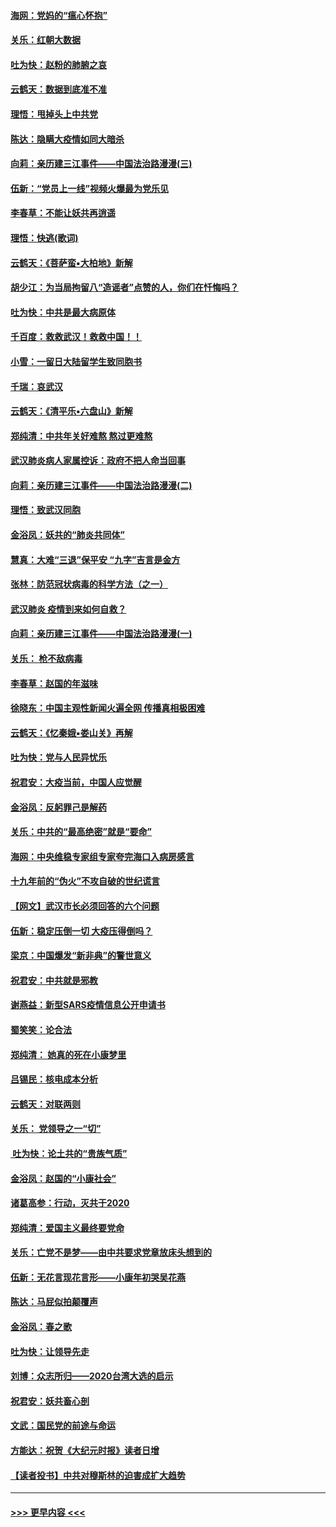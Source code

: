 #### [海网：党妈的“瘟心怀抱”](../pages/nsc993/n11840740.md?t=02040831) 
#### [关乐：红朝大数据](../pages/nsc993/n11840675.md?t=02040831) 
#### [吐为快：赵粉的肺腑之哀](../pages/nsc993/n11840618.md?t=02040831) 
#### [云鹤天：数据到底准不准](../pages/nsc993/n11840325.md?t=02040831) 
#### [理悟：甩掉头上中共党](../pages/nsc993/n11838826.md?t=02040831) 
#### [陈达：隐瞒大疫情如同大暗杀](../pages/nsc993/n11838771.md?t=02040831) 
#### [向莉：亲历建三江事件——中国法治路漫漫(三)](../pages/nsc993/n11831825.md?t=02040831) 
#### [伍新：“党员上一线”视频火爆最为党乐见](../pages/nsc993/n11838200.md?t=02040831) 
#### [李春草：不能让妖共再逍遥](../pages/nsc993/n11838102.md?t=02040831) 
#### [理悟：快逃(歌词)](../pages/nsc993/n11838083.md?t=02040831) 
#### [云鹤天：《菩萨蛮▪大柏地》新解](../pages/nsc993/n11838059.md?t=02040831) 
#### [胡少江：为当局拘留八“造谣者”点赞的人，你们在忏悔吗？](../pages/nsc993/n11836801.md?t=02040831) 
#### [吐为快：中共是最大病原体](../pages/nsc993/n11836748.md?t=02040831) 
#### [千百度：救救武汉！救救中国！！](../pages/nsc993/n11836145.md?t=02040831) 
#### [小雪：一留日大陆留学生致同胞书](../pages/nsc993/n11834624.md?t=02040831) 
#### [千瑞：哀武汉](../pages/nsc993/n11833647.md?t=02040831) 
#### [云鹤天：《清平乐▪六盘山》新解](../pages/nsc993/n11833611.md?t=02040831) 
#### [郑纯清：中共年关好难熬 熬过更难熬](../pages/nsc993/n11833489.md?t=02040831) 
#### [武汉肺炎病人家属控诉：政府不把人命当回事](../pages/nsc993/n11833205.md?t=02040831) 
#### [向莉：亲历建三江事件——中国法治路漫漫(二)](../pages/nsc993/n11829102.md?t=02040831) 
#### [理悟：致武汉同胞](../pages/nsc993/n11831522.md?t=02040831) 
#### [金浴凤：妖共的“肺炎共同体”](../pages/nsc993/n11829448.md?t=02040831) 
#### [慧真：大难“三退”保平安 “九字”吉言是金方](../pages/nsc993/n11829501.md?t=02040831) 
#### [张林：防范冠状病毒的科学方法（之一）](../pages/nsc993/n11828618.md?t=02040831) 
#### [武汉肺炎 疫情到来如何自救？](../pages/nsc993/n11827632.md?t=02040831) 
#### [向莉：亲历建三江事件——中国法治路漫漫(一)](../pages/nsc993/n11827190.md?t=02040831) 
#### [关乐： 枪不敌病毒](../pages/nsc993/n11826746.md?t=02040831) 
#### [李春草：赵国的年滋味](../pages/nsc993/n11826321.md?t=02040831) 
#### [徐晓东：中国主观性新闻火遍全网 传播真相极困难](../pages/nsc993/n11826508.md?t=02040831) 
#### [云鹤天：《忆秦娥▪娄山关》再解](../pages/nsc993/n11824682.md?t=02040831) 
#### [吐为快：党与人民异忧乐](../pages/nsc993/n11824660.md?t=02040831) 
#### [祝君安：大疫当前，中国人应觉醒](../pages/nsc993/n11821946.md?t=02040831) 
#### [金浴凤：反躬罪己是解药](../pages/nsc993/n11820280.md?t=02040831) 
#### [关乐：中共的“最高绝密”就是“要命”](../pages/nsc993/n11816946.md?t=02040831) 
#### [海网：中央维稳专家组专家夸完海口入病房感言](../pages/nsc993/n11815138.md?t=02040831) 
#### [十九年前的“伪火”不攻自破的世纪谎言](../pages/nsc993/n11813238.md?t=02040831) 
#### [【网文】武汉市长必须回答的六个问题](../pages/nsc993/n11813848.md?t=02040831) 
#### [伍新：稳定压倒一切 大疫压得倒吗？](../pages/nsc993/n11812634.md?t=02040831) 
#### [梁京：中国爆发“新非典”的警世意义](../pages/nsc993/n11812554.md?t=02040831) 
#### [祝君安：中共就是邪教](../pages/nsc993/n11812431.md?t=02040831) 
#### [谢燕益：新型SARS疫情信息公开申请书](../pages/nsc993/n11808840.md?t=02040831) 
#### [蜀笑笑：论合法](../pages/nsc993/n11808064.md?t=02040831) 
#### [郑纯清： 她真的死在小康梦里](../pages/nsc993/n11806623.md?t=02040831) 
#### [吕锡民：核电成本分析](../pages/nsc993/n11806284.md?t=02040831) 
#### [云鹤天：对联两则](../pages/nsc993/n11805957.md?t=02040831) 
#### [关乐： 党领导之一“切”](../pages/nsc993/n11804505.md?t=02040831) 
#### [ 吐为快：论土共的“贵族气质”](../pages/nsc993/n11804490.md?t=02040831) 
#### [金浴凤：赵国的“小康社会”](../pages/nsc993/n11804452.md?t=02040831) 
#### [诸葛高参：行动，灭共于2020](../pages/nsc993/n11804120.md?t=02040831) 
#### [郑纯清：爱国主义最终要党命](../pages/nsc993/n11802197.md?t=02040831) 
#### [关乐：亡党不是梦——由中共要求党章放床头想到的](../pages/nsc993/n11802156.md?t=02040831) 
#### [伍新：无花言现花言形——小康年初哭吴花燕](../pages/nsc993/n11800044.md?t=02040831) 
#### [陈达：马屁似拍颠覆声](../pages/nsc993/n11800010.md?t=02040831) 
#### [金浴凤：春之歌](../pages/nsc993/n11797687.md?t=02040831) 
#### [吐为快：让领导先走](../pages/nsc993/n11797512.md?t=02040831) 
#### [刘博：众志所归——2020台湾大选的启示](../pages/nsc993/n11796878.md?t=02040831) 
#### [祝君安：妖共畜心剖](../pages/nsc993/n11794273.md?t=02040831) 
#### [文武：国民党的前途与命运](../pages/nsc993/n11794198.md?t=02040831) 
#### [方能达：祝贺《大纪元时报》读者日增](../pages/nsc993/n11793807.md?t=02040831) 
#### [【读者投书】中共对穆斯林的迫害成扩大趋势](../pages/nsc993/n11791371.md?t=02040831) 

----
#### [ >>> 更早内容 <<< ](../indexes/nsc993-earlier.md)
